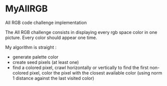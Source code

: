 MyAllRGB
========

All RGB code challenge implementation

The All RGB challenge consists in displaying every rgb space color in one picture. Every color should appear one time.

My algorithm is straight :
* generate palette color
* create seed pixels (at least one)
* find a colored pixel, crawl horizontally or vertically to find the first non-colored pixel, color the pixel with the closest available color (using norm 1 distance against the last visited color)

